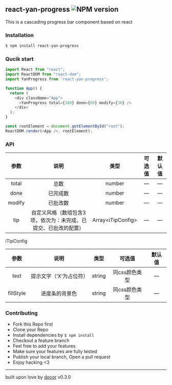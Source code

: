 ## react-yan-progress ![NPM version](https://img.shields.io/npm/v/react-yan-progress.svg?style=flat)

This is a cascading progress bar component based on react

### Installation
```bash
$ npm install react-yan-progress
```
### Qucik start
```js
import React from "react";
import ReactDOM from "react-dom";
import YanProgress from 'react-yan-progress';

function App() {
  return (
    <div className="App">
      <YanProgress total={100} done={60} modify={30} />
    </div>
  );
}

const rootElement = document.getElementById("root");
ReactDOM.render(<App />, rootElement);
```

### API

| 参数 | 说明 | 类型 | 可选值 | 默认值 |
| :----: | :----: | :----: | :----: | :----: |
| total | 总数 | number | — | — |
| done | 已完成数 | number | — | — |
| modify | 已批改数 | number | — | — |
| tip | 自定义风格（数组包含3项，依次为：未完成、已提交、已批改的配置）|Array&lt;iTipConfig&gt;|—| — |

iTipConfig

| 参数 | 说明 | 类型 | 可选值 | 默认值 |
| :----: | :----: | :----: | :----: | :----: |
| text | 提示文字（‘X’为占位符） | string | 同css颜色类型 | — |
| fillStyle | 进度条的背景色 | string | 同css颜色类型 | — |


### Contributing
- Fork this Repo first
- Clone your Repo
- Install dependencies by `$ npm install`
- Checkout a feature branch
- Feel free to add your features
- Make sure your features are fully tested
- Publish your local branch, Open a pull request
- Enjoy hacking <3

---
built upon love by [docor](https://github.com/turingou/docor.git) v0.3.0
